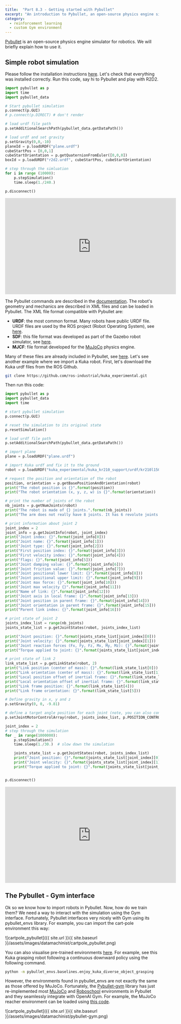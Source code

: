```yaml
---
title:  "Part 8.3 - Getting started with Pybullet"
excerpt: "An introduction to Pybullet, an open-source physics engine simulator for robotics."
category:
  - reinforcement learning
  - custom Gym environment
---
```



[Pybullet](https://pybullet.org/wordpress/) is an open-source physics engine simulator for robotics. We will briefly explain how to use it.

## Simple robot simulation

Please follow the installation instructions [here](https://github.com/bulletphysics/bullet3). Let's check that everything was installed correctly. Run this code, say hi to Pybullet and play with R2D2.

```python
import pybullet as p
import time
import pybullet_data

# Start pybullet simulation
p.connect(p.GUI)    
# p.connect(p.DIRECT) # don't render

# load urdf file path
p.setAdditionalSearchPath(pybullet_data.getDataPath()) 

# load urdf and set gravity
p.setGravity(0,0,-10)
planeId = p.loadURDF("plane.urdf")
cubeStartPos = [0,0,1]
cubeStartOrientation = p.getQuaternionFromEuler([0,0,0])
boxId = p.loadURDF("r2d2.urdf", cubeStartPos, cubeStartOrientation)

# step through the simluation
for i in range (10000):
    p.stepSimulation()
    time.sleep(1./240.)

p.disconnect()
```

<iframe width="560" height="315" src="https://www.youtube.com/watch?v=f-mHFv5uelE" title="r2d2 env" frameborder="0" allow="accelerometer; autoplay; clipboard-write; encrypted-media; gyroscope; picture-in-picture" allowfullscreen></iframe>

The Pybullet commands are described in the [documentation](https://docs.google.com/document/d/10sXEhzFRSnvFcl3XxNGhnD4N2SedqwdAvK3dsihxVUA/edit). The robot's geometry and mechanics are described in XML files and can be loaded in Pybullet. The XML file format compatible with Pybullet are:
- **URDF**: the most common format. Many robots have public URDF file. URDF files are used by the ROS project (Robot Operating System), see [here](http://wiki.ros.org/urdf/Tutorials).
- **SDF**: this file format was developed as part of the Gazebo robot simulator, see [here](http://sdformat.org/).
- **MJCF**: file format developed for the [MuJoCo](https://mujoco.org/) physics engine.

Many of these files are already included in Pybullet, see [here](https://github.com/bulletphysics/bullet3/tree/master/data). Let's see another example where we import a Kuka robot. First, let's download the Kuka urdf files from the ROS Github.

```bash
git clone https://github.com/ros-industrial/kuka_experimental.git
```

Then run this code:

```python
import pybullet as p
import pybullet_data
import time

# start pybullet simulation
p.connect(p.GUI)

# reset the simulation to its original state
p.resetSimulation()

# load urdf file path
p.setAdditionalSearchPath(pybullet_data.getDataPath())

# import plane
plane = p.loadURDF("plane.urdf")

# import Kuka urdf and fix it to the ground
robot = p.loadURDF("kuka_experimental/kuka_kr210_support/urdf/kr210l150.urdf", [0, 0, 0], useFixedBase=1)

# request the position and orientation of the robot
position, orientation = p.getBasePositionAndOrientation(robot)
print("The robot position is {}".format(position))
print("The robot orientation (x, y, z, w) is {}".format(orientation))

# print the number of joints of the robot
nb_joints = p.getNumJoints(robot)
print("The robot is made of {} joints.".format(nb_joints))
print("The arm does not really have 8 joints. It has 6 revolute joints and 2 fixed joints.")

# print information about joint 2
joint_index = 2
joint_info = p.getJointInfo(robot, joint_index)
print("Joint index: {}".format(joint_info[0]))
print("Joint name: {}".format(joint_info[1]))
print("Joint type: {}".format(joint_info[2]))
print("First position index: {}".format(joint_info[3]))
print("First velocity index: {}".format(joint_info[4]))
print("flags: {}".format(joint_info[5]))
print("Joint damping value: {}".format(joint_info[6]))
print("Joint friction value: {}".format(joint_info[7]))
print("Joint positional lower limit: {}".format(joint_info[8]))
print("Joint positional upper limit: {}".format(joint_info[9]))
print("Joint max force: {}".format(joint_info[10]))
print("Joint max velocity {}".format(joint_info[11]))
print("Name of link: {}".format(joint_info[12]))
print("Joint axis in local frame: {}".format(joint_info[13]))
print("Joint position in parent frame: {}".format(joint_info[14]))
print("Joint orientation in parent frame: {}".format(joint_info[15]))
print("Parent link index: {}".format(joint_info[16]))

# print state of joint 2
joints_index_list = range(nb_joints)
joints_state_list = p.getJointStates(robot, joints_index_list)

print("Joint position: {}".format(joints_state_list[joint_index][0]))
print("Joint velocity: {}".format(joints_state_list[joint_index][1]))
print("Joint reaction forces (Fx, Fy, Fz, Mx, My, Mz): {}".format(joints_state_list[joint_index][2]))
print("Torque applied to joint: {}".format(joints_state_list[joint_index][3]))

# print state of link 2
link_state_list = p.getLinkState(robot, 2)
print("Link position (center of mass): {}".format(link_state_list[0]))
print("Link orientation (center of mass): {}".format(link_state_list[1]))
print("Local position offset of inertial frame: {}".format(link_state_list[2]))
print("Local orientation offset of inertial frame: {}".format(link_state_list[3]))
print("Link frame position: {}".format(link_state_list[4]))
print("Link frame orientation: {}".format(link_state_list[5]))

# Define gravity in x, y and z
p.setGravity(0, 0, -9.81)

# define a target angle position for each joint (note, you can also control by velocity or torque)
p.setJointMotorControlArray(robot, joints_index_list, p.POSITION_CONTROL, targetPositions=[-1, 0, -0.5, 1, 1, 0, 0, 0])  

joint_index = 2
# step through the simulation
for _ in range(1000000):
    p.stepSimulation()
    time.sleep(1./30.)  # slow down the simulation

    joints_state_list = p.getJointStates(robot, joints_index_list)
    print("Joint position: {}".format(joints_state_list[joint_index][0]))
    print("Joint velocity: {}".format(joints_state_list[joint_index][1]))
    print("Torque applied to joint: {}".format(joints_state_list[joint_index][3]))


p.disconnect()
```


<iframe width="560" height="315" src="https://www.youtube.com/watch?v=W2wM702lsKc&" title="kuka env" frameborder="0" allow="accelerometer; autoplay; clipboard-write; encrypted-media; gyroscope; picture-in-picture" allowfullscreen></iframe>

## The Pybullet - Gym interface

Ok so we know how to import robots in Pybullet. Now, how do we train them? We need a way to interact with the simulation using the Gym interface. Fortunately, Pybullet interfaces very nicely with Gym using its pybullet_envs library. For example, you can import the cart-pole environment this way:


![cartpole_pybullet]({{ site.url }}{{ site.baseurl }}/assets/images/datamachinist/cartpole_pybullet.png)

You can also visualise pre-trained environments [here](https://github.com/bulletphysics/bullet3/tree/master/examples/pybullet/gym/pybullet_envs/baselines). For example, see this Kuka grasping robot following a continuous downward policy using the following command.

```bash
python -m pybullet_envs.baselines.enjoy_kuka_diverse_object_grasping
```

However, the environments found in pybullet_envs are not exactly the same as those offered by MuJoCo. Fortunately, the [Pybullet-gym](https://github.com/benelot/pybullet-gym) library has just re-implemented most [MuJoCo](https://github.com/deepmind/mujoco) and [Roboschool](https://openai.com/blog/roboschool/) environments in Pybullet and they seamlessly integrate with OpenAI Gym. For example, the MuJoCo reacher environment can be loaded using [this code](https://github.com/PierreExeter/gym-reacher).


![cartpole_pybullet]({{ site.url }}{{ site.baseurl }}/assets/images/datamachinist/pybullet-gym.png)